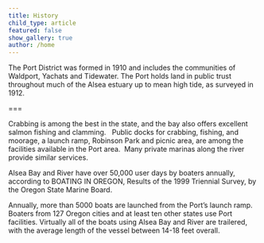 ```yaml
---
title: History
child_type: article
featured: false
show_gallery: true
author: /home
---
```


The Port District was formed in 1910 and includes the communities of Waldport, Yachats and Tidewater. The Port holds land in public trust throughout much of the Alsea estuary up to mean high tide, as surveyed in 1912.

===

Crabbing is among the best in the state, and the bay also offers excellent salmon fishing and clamming.   Public docks for crabbing, fishing, and moorage, a launch ramp, Robinson Park and picnic area, are among the facilities available in the Port area.  Many private marinas along the river provide similar services.

Alsea Bay and River have over 50,000 user days by boaters annually, according to BOATING IN OREGON, Results of the 1999 Triennial Survey, by the Oregon State Marine Board.

Annually, more than 5000 boats are launched from the Port’s launch ramp.  Boaters from 127 Oregon cities and at least ten other states use Port facilities. Virtually all of the boats using Alsea Bay and River are trailered, with the average length of the vessel between 14-18 feet overall.